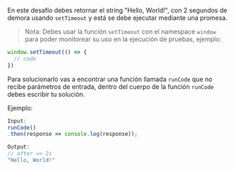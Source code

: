 En este desafío debes retornar el string "Hello, World!", con 2 segundos de demora usando `setTimeout` y está se debe ejecutar mediante una promesa.

> Nota: Debes usar la función `setTimeout` con el namespace `window` para poder monitorear su uso en la ejecución de pruebas, ejemplo:

```js
window.setTimeout(() => {
  // code
})
```

Para solucionarlo vas a encontrar una función llamada `runCode` que no recibe parámetros de entrada, dentro del cuerpo de la función `runCode` debes escribir tu solución.

Ejemplo:

```js
Input:
runCode()
.then(response => console.log(response));

Output:
// after => 2s
"Hello, World!"
```
